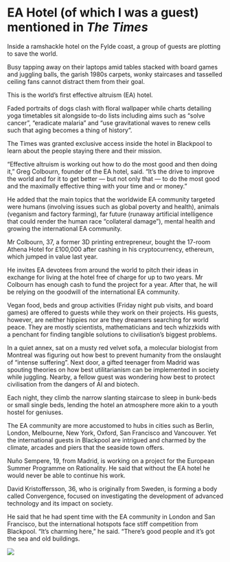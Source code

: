 # EA Hotel (of which I was a guest) mentioned in *The Times*

Inside a ramshackle hotel on the Fylde coast, a group of guests are plotting to save the world.

Busy tapping away on their laptops amid tables stacked with board games and juggling balls, the garish 1980s carpets, wonky staircases and tasselled ceiling fans cannot distract them from their goal.

This is the world’s first effective altruism (EA) hotel.

Faded portraits of dogs clash with floral wallpaper while charts detailing yoga timetables sit alongside to-do lists including aims such as “solve cancer”, “eradicate malaria” and “use gravitational waves to renew cells such that aging becomes a thing of history”.

The Times was granted exclusive access inside the hotel in Blackpool to learn about the people staying there and their mission.

“Effective altruism is working out how to do the most good and then doing it,” Greg Colbourn, founder of the EA hotel, said. “It’s the drive to improve the world and for it to get better — but not only that — to do the most good and the maximally effective thing with your time and or money.”

He added that the main topics that the worldwide EA community targeted were humans (involving issues such as global poverty and health), animals (veganism and factory farming), far future (runaway artificial intelligence that could render the human race “collateral damage”), mental health and growing the international EA community.

Mr Colbourn, 37, a former 3D printing entrepreneur, bought the 17-room Athena Hotel for £100,000 after cashing in his cryptocurrency, ethereum, which jumped in value last year.

He invites EA devotees from around the world to pitch their ideas in exchange for living at the hotel free of charge for up to two years. Mr Colbourn has enough cash to fund the project for a year. After that, he will be relying on the goodwill of the international EA community.

Vegan food, beds and group activities (Friday night pub visits, and board games) are offered to guests while they work on their projects.
His guests, however, are neither hippies nor are they dreamers searching for world peace. They are mostly scientists, mathematicians and tech whizzkids with a penchant for finding tangible solutions to civilisation’s biggest problems.

In a quiet annex, sat on a musty red velvet sofa, a molecular biologist from Montreal was figuring out how best to prevent humanity from the onslaught of “intense suffering”. Next door, a gifted teenager from Madrid was spouting theories on how best utilitarianism can be implemented in society while juggling. Nearby, a fellow guest was wondering how best to protect civilisation from the dangers of AI and biotech.

Each night, they climb the narrow slanting staircase to sleep in bunk-beds or small single beds, lending the hotel an atmosphere more akin to a youth hostel for geniuses.

The EA community are more accustomed to hubs in cities such as Berlin, London, Melbourne, New York, Oxford, San Francisco and Vancouver. Yet the international guests in Blackpool are intrigued and charmed by the climate, arcades and piers that the seaside town offers.

Nuño Sempere, 19, from Madrid, is working on a project for the European Summer Programme on Rationality. He said that without the EA hotel he would never be able to continue his work.

David Kristoffersson, 36, who is originally from Sweden, is forming a body called Convergence, focused on investigating the development of advanced technology and its impact on society.

He said that he had spent time with the EA community in London and San Francisco, but the international hotspots face stiff competition from Blackpool. “It’s charming here,” he said. “There’s good people and it’s got the sea and old buildings.


![](https://nunosempere.github.io/rat/EA-hotel.jpg)
